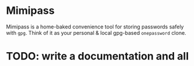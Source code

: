 Mimipass
========

Mimipass is a home-baked convenience tool for storing passwords safely with
`gpg`. Think of it as your personal & local gpg-based `onepassword` clone.

# TODO: write a documentation and all

